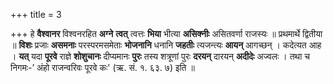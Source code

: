 +++
title = 3

+++
हे **वैश्वानर** विश्वनरहित **अग्ने** **त्वत्** त्वत्तः **भिया** भीत्या **असिक्नीः** असितवर्णा राजस्यः ॥ प्रथमार्थे द्वितीया ॥ **विशः** प्रजाः **असमनाः** परस्परमसमेताः **भोजनानि** धनानि **जहतीः** त्यजन्त्यः **आयन्** आगच्छन् । कदेत्यत आह । **यत्** यदा **पूरवे** राज्ञे **शोशुचानः** दीप्यमानः **पुरः** तस्य शत्रूणां पुरः **दरयन्** दारयन् **अदीदेः** अज्वलः । तथा च निगमः-’ अंहो राजन्वरिवः पूरवे कः' (ऋ. सं. १. ६३. ७) इति ॥